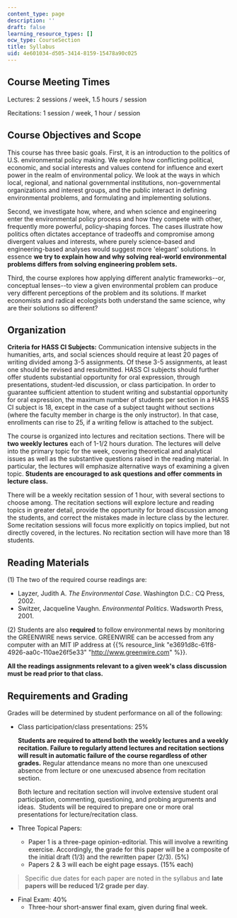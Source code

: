 ```yaml
---
content_type: page
description: ''
draft: false
learning_resource_types: []
ocw_type: CourseSection
title: Syllabus
uid: 4e601034-d505-3414-8159-15478a90c025
---
```

## Course Meeting Times

Lectures: 2 sessions / week, 1.5 hours / session

Recitations: 1 session / week, 1 hour / session

## Course Objectives and Scope

This course has three basic goals. First, it is an introduction to the politics of U.S. environmental policy making. We explore how conflicting political, economic, and social interests and values contend for influence and exert power in the realm of environmental policy. We look at the ways in which local, regional, and national governmental institutions, non-governmental organizations and interest groups, and the public interact in defining environmental problems, and formulating and implementing solutions.

Second, we investigate how, where, and when science and engineering enter the environmental policy process and how they compete with other, frequently more powerful, policy-shaping forces. The cases illustrate how politics often dictates acceptance of tradeoffs and compromise among divergent values and interests, where purely science-based and engineering-based analyses would suggest more 'elegant' solutions. In essence **we try to explain how and why solving real-world environmental problems differs from solving engineering problem sets.**

Third, the course explores how applying different analytic frameworks--or, conceptual lenses--to view a given environmental problem can produce very different perceptions of the problem and its solutions. If market economists and radical ecologists both understand the same science, why are their solutions so different?

## Organization

**Criteria for HASS CI Subjects:** Communication intensive subjects in the humanities, arts, and social sciences should require at least 20 pages of writing divided among 3-5 assignments. Of these 3-5 assignments, at least one should be revised and resubmitted. HASS CI subjects should further offer students substantial opportunity for oral expression, through presentations, student-led discussion, or class participation. In order to guarantee sufficient attention to student writing and substantial opportunity for oral expression, the maximum number of students per section in a HASS CI subject is 18, except in the case of a subject taught without sections (where the faculty member in charge is the only instructor). In that case, enrollments can rise to 25, if a writing fellow is attached to the subject.

The course is organized into lectures and recitation sections. There will be **two weekly lectures** each of 1-1/2 hours duration. The lectures will delve into the primary topic for the week, covering theoretical and analytical issues as well as the substantive questions raised in the reading material. In particular, the lectures will emphasize alternative ways of examining a given topic. **Students are encouraged to ask questions and offer comments in lecture class.**

There will be a weekly recitation session of 1 hour, with several sections to choose among. The recitation sections will explore lecture and reading topics in greater detail, provide the opportunity for broad discussion among the students, and correct the mistakes made in lecture class by the lecturer. Some recitation sessions will focus more explicitly on topics implied, but not directly covered, in the lectures. No recitation section will have more than 18 students.

## Reading Materials

(1) The two of the required course readings are:

- Layzer, Judith A. *The Environmental Case*. Washington D.C.: CQ Press, 2002. 
- Switzer, Jacqueline Vaughn. *Environmental Politics*. Wadsworth Press, 2001.

(2) Students are also **required** to follow environmental news by monitoring the GREENWIRE news service. GREENWIRE can be accessed from any computer with an MIT IP address at {{% resource_link "e3691d8c-61f8-4926-aa0c-110ae26f5e33" "http://www.greenwire.com" %}}.

**All the readings assignments relevant to a given week's class discussion must be read prior to that class.**

## Requirements and Grading

Grades will be determined by student performance on all of the following:

- Class participation/class presentations: 25%   
      
    **Students are required to attend both the weekly lectures and a weekly recitation. Failure to regularly attend lectures and recitation sections will result in automatic failure of the course regardless of other grades.** Regular attendance means no more than one unexcused absence from lecture or one unexcused absence from recitation section.   
      
    Both lecture and recitation section will involve extensive student oral participation, commenting, questioning, and probing arguments and ideas.  Students will be required to prepare one or more oral presentations for lecture/recitation class.
- Three Topical Papers:   
      
    - Paper 1 is a three-page opinion-editorial. This will involve a rewriting exercise. Accordingly, the grade for this paper will be a composite of the initial draft (1/3) and the rewritten paper (2/3). (5%)
    - Papers 2 & 3 will each be eight page essays. (15% each)

> Specific due dates for each paper are noted in the syllabus and **late papers will be reduced 1/2 grade per day**.

- Final Exam: 40% 
    - Three-hour short-answer final exam, given during final week.